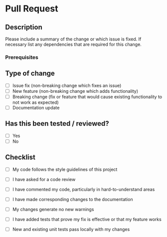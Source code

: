 # Pull Request

## Description

Please include a summary of the change or which issue is fixed. If necessary list any dependencies that are required for this change.



### Prerequisites



## Type of change

- [ ] Issue fix (non-breaking change which fixes an issue)
- [ ] New feature (non-breaking change which adds functionality)
- [ ] Breaking change (fix or feature that would cause existing functionality to not work as expected)
- [ ] Documentation update

## Has this been tested / reviewed?

- [ ] Yes
- [ ] No

## Checklist

- [ ] My code follows the style guidelines of this project
- [ ] I have asked for a code review
- [ ] I have commented my code, particularly in hard-to-understand areas
- [ ] I have made corresponding changes to the documentation
- [ ] My changes generate no new warnings
- [ ] I have added tests that prove my fix is effective or that my feature works
- [ ] New and existing unit tests pass locally with my changes

